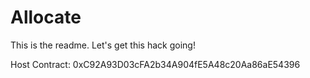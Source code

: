 # Allocate

This is the readme. Let's get this hack going!

Host Contract: 0xC92A93D03cFA2b34A904fE5A48c20Aa86aE54396

